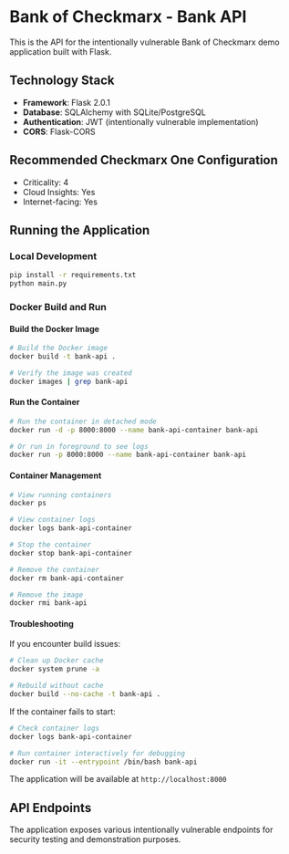 # Bank of Checkmarx - Bank API

This is the API for the intentionally vulnerable Bank of Checkmarx demo application built with Flask.

## Technology Stack
- **Framework**: Flask 2.0.1
- **Database**: SQLAlchemy with SQLite/PostgreSQL
- **Authentication**: JWT (intentionally vulnerable implementation)
- **CORS**: Flask-CORS

## Recommended Checkmarx One Configuration
- Criticality: 4
- Cloud Insights: Yes
- Internet-facing: Yes

## Running the Application

### Local Development
```bash
pip install -r requirements.txt
python main.py
```

### Docker Build and Run

#### Build the Docker Image
```bash
# Build the Docker image
docker build -t bank-api .

# Verify the image was created
docker images | grep bank-api
```

#### Run the Container
```bash
# Run the container in detached mode
docker run -d -p 8000:8000 --name bank-api-container bank-api

# Or run in foreground to see logs
docker run -p 8000:8000 --name bank-api-container bank-api
```

#### Container Management
```bash
# View running containers
docker ps

# View container logs
docker logs bank-api-container

# Stop the container
docker stop bank-api-container

# Remove the container
docker rm bank-api-container

# Remove the image
docker rmi bank-api
```

#### Troubleshooting

If you encounter build issues:
```bash
# Clean up Docker cache
docker system prune -a

# Rebuild without cache
docker build --no-cache -t bank-api .
```

If the container fails to start:
```bash
# Check container logs
docker logs bank-api-container

# Run container interactively for debugging
docker run -it --entrypoint /bin/bash bank-api
```

The application will be available at `http://localhost:8000`

## API Endpoints

The application exposes various intentionally vulnerable endpoints for security testing and demonstration purposes.
